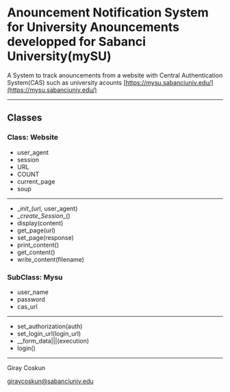 # Anouncement Notification System for University Anouncements developped for Sabanci University(mySU)

A System to track anouncements from a website with Central Authentication System(CAS) such as university acounts
[https://mysu.sabanciuniv.edu/](https://mysu.sabanciuniv.edu/)

---


## Classes

### Class: Website

* user_agent
* session
* URL
* COUNT
* current_page
* soup
---
* \__init__(url, user_agent)
* \__create_Session__()
* display(content)
* get_page(url)
* set_page(response)
* print_content()
* get_content()
* write_content(filename)

### SubClass: Mysu

* user_name
* password
* cas_url
---
* set_authorization(auth)
* set_login_url(login_url)
* \__form_data|||(execution)
* login()

---

Giray Coskun

[giraycoskun@sabanciuniv.edu](<giraycoskun@sabanciuniv>)
